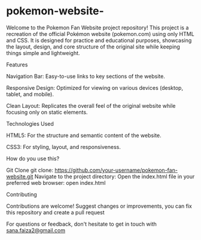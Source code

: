 # pokemon-website-

Welcome to the Pokemon Fan Website project repository! This project is a recreation of the official Pokémon website (pokemon.com) using only HTML and CSS. It is designed for practice and educational purposes, showcasing the layout, design, and core structure of the original site while keeping things simple and lightweight.

Features

Navigation Bar: Easy-to-use links to key sections of the website.

Responsive Design: Optimized for viewing on various devices (desktop, tablet, and mobile).

Clean Layout: Replicates the overall feel of the original website while focusing only on static elements.

Technologies Used

HTML5: For the structure and semantic content of the website.

CSS3: For styling, layout, and responsiveness.

How do you use this?

Git Clone git clone: https://github.com/your-username/pokemon-fan-website.git
Navigate to the project directory: 
Open the index.html file in your preferred web browser: open index.html

Contributing

Contributions are welcome! Suggest changes or improvements, you can fix this repository and create a pull request

For questions or feedback, don't hesitate to get in touch with sana.faiza2@gmail.com
